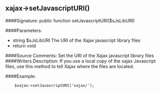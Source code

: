 ## xajax->setJavascriptURI()

####Signature: public function setJavascriptURI($sJsLibURI)

####Parameters:
* string $sJsLibURI The URI of the Xajax javascript library files
* return void

####Source Comments:
Set the URI of the Xajax javascript library files
####Writers Description:
If you use a local copy of the xajax Javascript files, use this method to tell Xajax where the files are located.

####Example:
```
	$xajax->setJavascriptURI('xajax/');
```